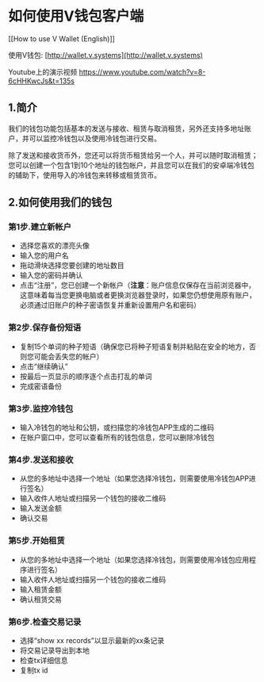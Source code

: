 # 如何使用V钱包客户端
[[How to use V Wallet (English)]]

使用V钱包: [http://wallet.v.systems](http://wallet.v.systems)

Youtube上的演示视频 https://www.youtube.com/watch?v=8-6cHHKwcJs&t=135s

## 1.简介
我们的钱包功能包括基本的发送与接收、租赁与取消租赁，另外还支持多地址账户，并可以监控冷钱包以及使用冷钱包进行交易。

除了发送和接收货币外，您还可以将货币租赁给另一个人，并可以随时取消租赁；您可以创建一个包含1到10个地址的钱包帐户，并且您可以在我们的安卓端冷钱包的辅助下，使用导入的冷钱包来转移或租赁货币。

## 2.如何使用我们的钱包
### 第1步.建立新帐户
- 选择您喜欢的漂亮头像
- 输入您的用户名
- 拖动滑块选择您要创建的地址数目
- 输入您的密码并确认
- 点击“注册”，您已创建一个新帐户（**注意**：账户信息仅保存在当前浏览器中，这意味着每当您更换电脑或者更换浏览器登录时，如果您仍想使用原有账户，必须通过旧账户的种子密语恢复并重新设置用户名和密码）
### 第2步.保存备份短语
- 复制15个单词的种子短语（确保您已将种子短语复制并粘贴在安全的地方，否则您可能会丢失您的帐户）
- 点击“继续确认”
- 按最后一页显示的顺序逐个点击打乱的单词
- 完成密语备份
### 第3步.监控冷钱包
- 输入冷钱包的地址和公钥，或扫描您的冷钱包APP生成的二维码
- 在帐户窗口中，您可以查看所有的钱包信息，您可以删除冷钱包
### 第4步.发送和接收
- 从您的多地址中选择一个地址（如果您选择冷钱包，则需要使用冷钱包APP进行签名）
- 输入收件人地址或扫描另一个钱包的接收二维码
- 输入发送金额
- 确认交易
### 第5步.开始租赁
- 从您的多地址中选择一个地址（如果您选择冷钱包，则需要使用冷钱包应用程序进行签名）
- 输入收件人地址或扫描另一个钱包的接收二维码
- 输入租赁金额
- 确认租赁交易
### 第6步.检查交易记录
- 选择“show xx records”以显示最新的xx条记录
- 将交易记录导出到本地
- 检查tx详细信息
- 复制tx id